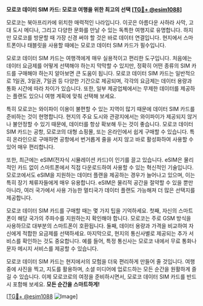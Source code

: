 **모로코 데이터 SIM 카드: 모로코 여행을 위한 최고의 선택 [[TG💪+ @esim1088](https://t.me/s/esim1088)]**

모로코는 북아프리카에 위치한 매력적인 나라입니다. 이곳은 아름다운 사하라 사막, 고대 도시 메디나, 그리고 다양한 문화를 만날 수 있는 독특한 여행지로 유명합니다. 하지만 모로코를 방문할 때 가장 신경 써야 할 것은 바로 데이터 연결입니다. 현지에서 스마트폰이나 태블릿을 사용할 때에는 모로코 데이터 SIM 카드가 필수입니다.

모로코 데이터 SIM 카드는 여행객에게 매우 실용적이고 편리한 도구입니다. 처음에는 데이터 요금제를 어떻게 선택해야 하는지 막막할 수 있지만, 정확히 어떤 종류의 SIM 카드를 구매해야 하는지 알아보면 큰 도움이 됩니다. 모로코 데이터 SIM 카드는 일반적으로 1일권, 3일권, 7일권 등 다양한 기간으로 제공되며, 각각의 요금제는 데이터 용량과 통화 시간에 따라 차이가 있습니다. 또한, 일부 제공업체에서는 무제한 데이터를 제공하는 플랜도 있으니 여행 계획에 맞춰 선택해 보세요.

특히 모로코는 와이파이 이용이 불편할 수 있는 지역이 많기 때문에 데이터 SIM 카드를 준비하는 것이 현명합니다. 현지의 주요 도시와 관광지에서는 와이파이가 제공되지 않거나 불안정할 수 있기 때문에, 데이터를 항상 확보해 두는 것이 좋습니다. 모로코 데이터 SIM 카드는 공항, 모로코의 대형 쇼핑몰, 또는 온라인에서 쉽게 구매할 수 있습니다. 특히 온라인으로 구매하면 공항에서 번거롭게 줄을 서지 않고 바로 활성화하여 사용할 수 있어 매우 편리합니다.

또한, 최근에는 eSIM(전자식 시뮬레이션 카드)이 인기를 끌고 있습니다. eSIM은 물리적인 카드 없이 스마트폰에서 직접 다운로드하여 사용할 수 있는 혁신적인 기술입니다. 모로코에서도 eSIM을 지원하는 데이터 플랜을 제공하는 경우가 늘어나고 있으며, 이는 특히 장기 체류자들에게 매우 유용합니다. eSIM은 물리적 공간을 절약할 수 있을 뿐만 아니라, 여러 국가에서 사용 가능한 멀티국가 데이터 플랜도 가능해져 더 많은 선택지를 제공합니다.

모로코 데이터 SIM 카드를 구매할 때는 몇 가지 팁을 기억하세요. 첫째, 자신의 스마트폰이 해당 국가의 주파수를 지원하는지 확인해야 합니다. 모로코는 주로 GSM 방식을 사용하므로 대부분의 스마트폰이 호환됩니다. 둘째, 데이터 용량과 가격을 비교하여 자신에게 적합한 요금제를 선택하세요. 마지막으로, 현지의 통신사별로 제공되는 추가 서비스를 확인하는 것도 중요합니다. 예를 들어, 특정 통신사는 모로코 내에서 무료 통화나 문자 메시지 서비스를 제공할 수 있습니다.

모로코 데이터 SIM 카드는 현지에서의 모험을 더욱 편리하게 만들어 줄 것입니다. 여행 중에 사진을 찍고, 지도를 활용하며, 소셜 미디어에 업로드하는 모든 순간을 원활하게 즐길 수 있습니다. 이제 모로코로의 여정을 준비하시면서, 모로코 데이터 SIM 카드를 반드시 포함해 보세요. **모든 순간을 스마트하게!**

[[TG💪+ @esim1088](https://t.me/s/esim1088) ![Image](https://i.postimg.cc/Y0z9fWf4/image.png)]
